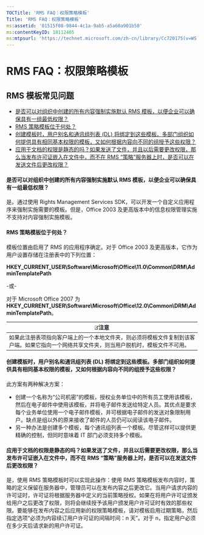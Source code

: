 ```yaml
---
TOCTitle: 'RMS FAQ：权限策略模板'
Title: 'RMS FAQ：权限策略模板'
ms:assetid: '01515f08-9844-4c1a-9ab5-a5a60a901b50'
ms:contentKeyID: 18112465
ms:mtpsurl: 'https://technet.microsoft.com/zh-cn/library/Cc720175(v=WS.10)'
---
```


RMS FAQ：权限策略模板
=====================

RMS 模板常见问题
----------------

-   [是否可以对组织中创建的所有内容强制实施默认 RMS 模板，以便企业可以确保具有一组最低权限？](#bkmk_57)
-   [RMS 策略模板位于何处？](#bkmk_58)
-   [创建模板时，用户别名和通讯组列表 (DL) 将绑定到这些模板。多部门组织如何提供具有相同基本权限的模板，又如何根据内容向不同的组授予这些权限？](#bkmk_59)
-   [应用于文档的权限是静态的吗？如果发送了文件，并且以后需要更改权限，那么当发布许可证嵌入在文件中，而不在 RMS “策略”服务器上时，是否可以在发送文件后更改权限？](#bkmk_60)

<span id="BKMK_57"></span>
#### 是否可以对组织中创建的所有内容强制实施默认 RMS 模板，以便企业可以确保具有一组最低权限？

是。通过使用 Rights Management Services SDK，可以开发一个自定义应用程序来强制实施需要的模板。但是，Office 2003 及更高版本中的信息权限管理实施不支持对内容强制实施模板。

<span id="BKMK_58"></span>
#### RMS 策略模板位于何处？

模板位置由启用了 RMS 的应用程序确定。对于 Office 2003 及更高版本，它作为用户设置存储在注册表中的下列位置：

**HKEY\_CURRENT\_USER\\Software\\Microsoft\\Office\\11.0\\Common\\DRM\\AdminTemplatePath**

-或-

对于 Microsoft Office 2007 为 **HKEY\_CURRENT\_USER\\Software\\Microsoft\\Office\\12.0\\Common\\DRM\\AdminTemplatePath**。

| ![](images/Cc720175.note(WS.10).gif)注意                                                                      |
|--------------------------------------------------------------------------------------------------------------------------------------------|
| 如果此注册表项指向客户端上的一个本地文件夹，则必须将模板文件复制到该客户端。如果它指向一个网络共享文件夹，则当用户脱机时，模板文件不可用。 |

<span id="BKMK_59"></span>
#### 创建模板时，用户别名和通讯组列表 (DL) 将绑定到这些模板。多部门组织如何提供具有相同基本权限的模板，又如何根据内容向不同的组授予这些权限？

此方案有两种解决方案：

-   创建一个名称为“公司机密”的模板，授权业务单位中的所有员工使用该模板，然后在电子邮件中使用该模板，并将电子邮件发送给特定人员。其优点是要求每个业务单位使用一个电子邮件模板，并可根据电子邮件的发送对象限制用户。缺点是组以外的原来接收了邮件的人员仍可以阅读该电子邮件。
-   另一种办法是创建多个模板，每个通讯组列表一个模板。尽管这样可以提供更精确的控制，但同时意味着 IT 部门必须支持多个模板。

<span id="BKMK_60"></span>
#### 应用于文档的权限是静态的吗？如果发送了文件，并且以后需要更改权限，那么当发布许可证嵌入在文件中，而不在 RMS “策略”服务器上时，是否可以在发送文件后更改权限？

是，使用 RMS 策略模板时可以实现此操作：使用 RMS 策略模板发布内容时，策略的定义保留在服务器中，管理员可以在发布内容之后更改它。当用户请求内容的许可证时，许可证将根据服务器中定义的当前策略授权。如果在将用户许可证颁发给用户之后更改了权限，则将会继续授予该用户颁发用户许可证时有效的那些权限。要能够在发布内容之后应用新的权限策略模板，请对模板启用过期策略，然后指定选项“必须为内容续订用户许可证的间隔时间：n 天”。对于 n，指定用户必须在多少天后请求新的用户许可证。
